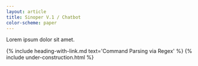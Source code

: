 ```yaml
---
layout: article
title: Sinoper V.1 / Chatbot
color-scheme: paper
---
```



Lorem ipsum dolor sit amet.

{% include heading-with-link.md text='Command Parsing via Regex' %}
{% include under-construction.html %}
